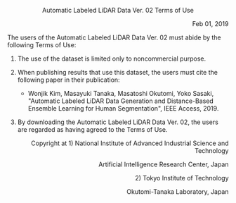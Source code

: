 <p align="center"> Automatic Labeled LiDAR Data Ver. 02 Terms of Use </p>
<p align="right"> Feb 01, 2019 </p>

The users of the Automatic Labeled LiDAR Data Ver. 02 must abide by the following Terms of Use:

1. The use of the dataset is limited only to noncommercial purpose.

1. When publishing results that use this dataset, the users must cite the following paper in their publication:
     * Wonjik Kim, Masayuki Tanaka, Masatoshi Okutomi, Yoko Sasaki, "Automatic Labeled LiDAR Data Generation and Distance-Based Ensemble Learning for Human Segmentation", IEEE Access, 2019.

1. By downloading the Automatic Labeled LiDAR Data Ver. 02, the users are regarded as having agreed to the Terms of Use.


<p align="right"> Copyright at 1) National Institute of Advanced Industrial Science and Technology </p>
<p align="right"> Artificial Intelligence Research Center, Japan </p>
<p align="right"> 2) Tokyo Institute of Technology </p>
<p align="right"> Okutomi-Tanaka Laboratory, Japan </p>
